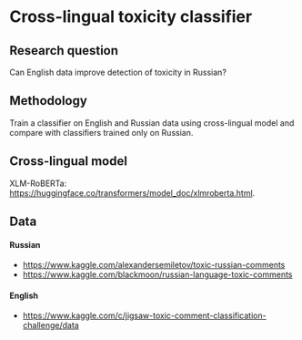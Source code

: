 # Cross-lingual toxicity classifier

## Research question
Сan English data improve detection of toxicity in Russian?

## Methodology
Train a classifier on English and Russian data using cross-lingual model and compare with classifiers trained only on Russian.

## Cross-lingual model
XLM-RoBERTa: https://huggingface.co/transformers/model_doc/xlmroberta.html.

## Data
#### Russian
- https://www.kaggle.com/alexandersemiletov/toxic-russian-comments
- https://www.kaggle.com/blackmoon/russian-language-toxic-comments

#### English
- https://www.kaggle.com/c/jigsaw-toxic-comment-classification-challenge/data

